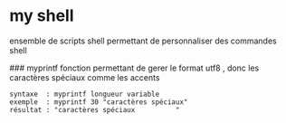 # my shell
ensemble de scripts shell permettant de personnaliser des commandes shell

### myprintf
fonction permettant de gerer le format utf8 , donc les caractères spéciaux comme les accents
```
syntaxe  : myprintf longueur variable
exemple  : myprintf 30 "caractères spéciaux"
résultat : "caractères spéciaux          "
```
